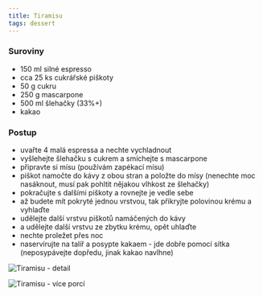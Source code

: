 ```yaml
---
title: Tiramisu
tags: dessert
---
```


### Suroviny
- 150 ml silné espresso 
- cca 25 ks cukrářské piškoty
- 50 g cukru
- 250 g mascarpone
- 500 ml šlehačky (33%+)
- kakao


### Postup
- uvařte 4 malá espressa a nechte vychladnout
- vyšlehejte šlehačku s cukrem a smíchejte s mascarpone
- připravte si mísu (používám zapékací mísu)
- piškot namočte do kávy z obou stran a položte do mísy (nenechte moc nasáknout, musí pak pohltit nějakou vlhkost ze šlehačky)
- pokračujte s dalšími piškoty a rovnejte je vedle sebe
- až budete mít pokryté jednou vrstvou, tak přikryjte polovinou krému a vyhlaďte
- udělejte další vrstvu piškotů namáčených do kávy
- a udělejte další vrstvu ze zbytku krému, opět uhlaďte
- nechte proležet přes noc
- naservírujte na talíř a posypte kakaem - jde dobře pomocí sítka (neposypávejte dopředu, jinak kakao navlhne)

![Tiramisu - detail](/fotky/tiramisu1.jpg)

![Tiramisu - více porcí](/fotky/tiramisu2.jpg)
